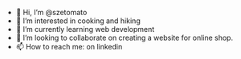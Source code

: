 - 👋 Hi, I’m @szetomato
- 👀 I’m interested in cooking and hiking
- 🌱 I’m currently learning web development
- 💞️ I’m looking to collaborate on creating a website for online shop.
- 📫 How to reach me: on linkedin

<!---
szetomato/szetomato is a ✨ special ✨ repository because its `README.md` (this file) appears on your GitHub profile.
You can click the Preview link to take a look at your changes.
--->
